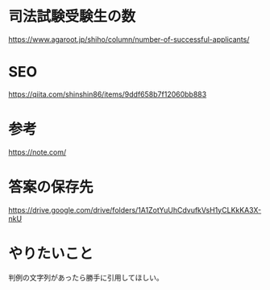 # 司法試験受験生の数
https://www.agaroot.jp/shiho/column/number-of-successful-applicants/

# SEO
https://qiita.com/shinshin86/items/9ddf658b7f12060bb883

# 参考
https://note.com/

# 答案の保存先
https://drive.google.com/drive/folders/1A1ZotYuUhCdvufkVsH1yCLKkKA3X-nkU

# やりたいこと
判例の文字列があったら勝手に引用してほしい。